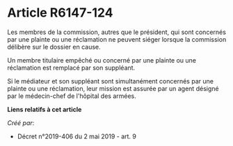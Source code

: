 # Article R6147-124

Les membres de la commission, autres que le président, qui sont concernés par une plainte ou une réclamation ne peuvent
siéger lorsque la commission délibère sur le dossier en cause.

Un membre titulaire empêché ou concerné par une plainte ou une réclamation est remplacé par son suppléant.

Si le médiateur et son suppléant sont simultanément concernés par une plainte ou une réclamation, leur mission est assurée
par un agent désigné par le médecin-chef de l'hôpital des armées.

**Liens relatifs à cet article**

_Créé par_:

  - Décret n°2019-406 du 2 mai 2019 - art. 9
